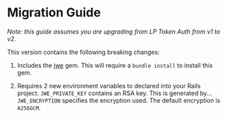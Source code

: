 # Migration Guide
*Note: this guide assumes you are upgrading from LP Token Auth from v1 to v2.*

This version contains the following breaking changes:

1. Includes the [jwe](https://github.com/jwt/ruby-jwe) gem. This will require a `bundle install` to install this gem.

2. Requires 2 new environment variables to declared into your Rails project.
   `JWE_PRIVATE_KEY` contains an RSA key.  This is generated by...
   `JWE_ENCRYPTION` specifies the encryption used. The default encryption is `A256GCM`.
